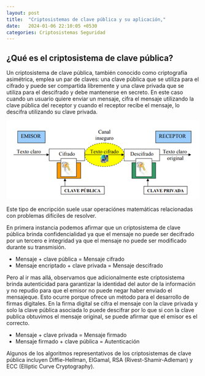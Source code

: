 ```yaml
---
layout: post
title:  "Criptosistemas de clave pública y su aplicación,"
date:   2024-01-06 22:10:05 +0530
categories: Criptosistemas Seguridad
---
```


## ¿Qué es el criptosistema de clave pública?

Un criptosistema de clave pública, también conocido como criptografía asimétrica, emplea un par de claves: una clave pública que se utiliza para el cifrado y puede ser compartida libremente y una clave privada que se utiliza para el descifrado y debe mantenerse en secreto. En este caso cuando un usuario quiere enviar un mensaje, cifra el mensaje utilizando la clave pública del receptor y cuando el receptor recibe el mensaje, lo descifra utilizando su clave privada. 

![Image](/assets/c9-img-blog-asimetrico.png)

Este tipo de encripción suele usar operaciónes matemáticas relacionadas con problemas difíciles de resolver.

En primera instancia podemos afirmar que un criptosistema de clave pública brinda confidencialidad ya que el mensaje no puede ser decifrado por un tercero e integridad ya que el mensaje no puede ser modificado durante su transmisión. 
- Mensaje + clave pública = Mensaje cifrado
- Mensaje encriptado + clave privada = Mensaje descifrado

Pero al ir mas allá, observamos que adicionalmente este criptosistema brinda autenticidad para garantizar la identidad del autor de la información y no repudio para que el emisor no puede negar haber enviado el mensajeque. Esto ocurre porque ofrece un método para el desarrollo de firmas digitales. En la firma digital se cifra el mensaje con la clave privada y solo la clave pública asociada lo puede descifrar por lo que si con la clave publica obtuvimos el mensaje original, se puede afirmar que el emisor es el correcto.
- Mensaje + clave privada = Mensaje firmado
- Mensaje firmado + clave pública = Autenticación

Algunos de los algoritmos representativos de los criptosistemas de clave pública incluyen Diffie-Hellman, ElGamal, RSA (Rivest-Shamir-Adleman) y ECC (Elliptic Curve Cryptography).



